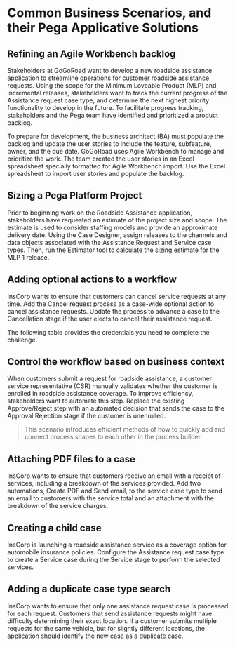 # Common Business Scenarios, and their Pega  Applicative Solutions


## Refining an Agile Workbench backlog

Stakeholders at GoGoRoad want to develop a new roadside assistance application to streamline operations for customer roadside assistance requests. Using the scope for the Minimum Loveable Product (MLP) and incremental releases, stakeholders want to track the current progress of the Assistance request case type, and determine the next highest priority functionality to develop in the future. To facilitate progress tracking, stakeholders and the Pega team have identified and prioritized a product backlog.

To prepare for development, the business architect (BA) must populate the backlog and update the user stories to include the feature, subfeature, owner, and the due date. GoGoRoad uses Agile Workbench to manage and prioritize the work. The team created the user stories in an Excel spreadsheet specially formatted for Agile Workbench import. Use the Excel spreadsheet to import user stories and populate the backlog.

## Sizing a Pega Platform Project

Prior to beginning work on the Roadside Assistance application, stakeholders have requested an estimate of the project size and scope. The estimate is used to consider staffing models and provide an approximate delivery date. Using the Case Designer, assign releases to the channels and data objects associated with the Assistance Request and Service case types. Then, run the Estimator tool to calculate the sizing estimate for the MLP 1 release.

## Adding optional actions to a workflow

InsCorp wants to ensure that customers can cancel service requests at any time. Add the Cancel request process as a case-wide optional action to cancel assistance requests. Update the process to advance a case to the Cancellation stage if the user elects to cancel their assistance request.

The following table provides the credentials you need to complete the challenge.

## Control the workflow based on business context

When customers submit a request for roadside assistance, a customer service representative (CSR) manually validates whether the customer is enrolled in roadside assistance coverage. To improve efficiency, stakeholders want to automate this step. Replace the existing Approve/Reject step with an automated decision that sends the case to the Approval Rejection stage if the customer is unenrolled.

> This scenario introduces efficient methods of how to quickly add and connect process shapes to each other in the process builder.

## Attaching PDF files to a case

InsCorp wants to ensure that customers receive an email with a receipt of services, including a breakdown of the services provided. Add two automations, Create PDF and Send email, to the service case type to send an email to customers with the service total and an attachment with the breakdown of the service charges.

## Creating a child case

InsCorp is launching a roadside assistance service as a coverage option for automobile insurance policies. Configure the Assistance request case type to create a Service case during the Service stage to perform the selected services.

## Adding a duplicate case type search

InsCorp wants to ensure that only one assistance request case is processed for each request. Customers that send assistance requests might have difficulty determining their exact location. If a customer submits multiple requests for the same vehicle, but for slightly different locations, the application should identify the new case as a duplicate case.

